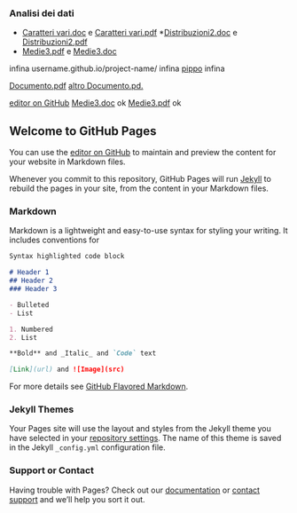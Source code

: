 ### Analisi dei dati
* [Caratteri vari.doc](https://ottarub98.github.io/YouActuary/Analisi_dei_dati/Caratteri_vari.doc) e [Caratteri vari.pdf](https://ottarub98.github.io/YouActuary/Analisi_dei_dati/Caratteri_vari.pdf) 
*[Distribuzioni2.doc](https://ottarub98.github.io/YouActuary/Analisi_dei_dati/Distribuzioni2.doc) e [Distribuzioni2.pdf](https://ottarub98.github.io/YouActuary/Analisi_dei_dati/Distribuzioni2.pdf) 
* [Medie3.pdf](https://ottarub98.github.io/YouActuary/Analisi_dei_dati/Medie3.pdf) e [Medie3.doc](https://ottarub98.github.io/YouActuary/Analisi_dei_dati/Medie3.doc) 


infina username.github.io/project-name/ infina [pippo](ottarub98.github.io/YouActuary/Documento.pdf) infina

<a href="https://github.com/ottarub98/YouActuary/Documento.pdf" target="_blank">Documento.pdf</a>
<a href="ottarub98.github.io/YouActuary/Documento.pdf" target="_blank"> altro Documento.pd.</a>

[editor on GitHub](https://github.com/ottarub98/YouActuary/edit/master/README.md)
[Medie3.doc](https://github.com/ottarub98/YouActuary/Analisi_dei_dati/Medie3.doc) ok
[Medie3.pdf](https://github.com/ottarub98/YouActuary/Analisi_dei_dati/Medie3.pdf) ok



## Welcome to GitHub Pages

You can use the [editor on GitHub](https://github.com/ottarub98/YouActuary/edit/master/README.md) to maintain and preview the content for your website in Markdown files.

Whenever you commit to this repository, GitHub Pages will run [Jekyll](https://jekyllrb.com/) to rebuild the pages in your site, from the content in your Markdown files.

### Markdown

Markdown is a lightweight and easy-to-use syntax for styling your writing. It includes conventions for

```markdown
Syntax highlighted code block

# Header 1
## Header 2
### Header 3

- Bulleted
- List

1. Numbered
2. List

**Bold** and _Italic_ and `Code` text

[Link](url) and ![Image](src)
```

For more details see [GitHub Flavored Markdown](https://guides.github.com/features/mastering-markdown/).

### Jekyll Themes

Your Pages site will use the layout and styles from the Jekyll theme you have selected in your [repository settings](https://github.com/ottarub98/YouActuary/settings). The name of this theme is saved in the Jekyll `_config.yml` configuration file.

### Support or Contact

Having trouble with Pages? Check out our [documentation](https://help.github.com/categories/github-pages-basics/) or [contact support](https://github.com/contact) and we’ll help you sort it out.
